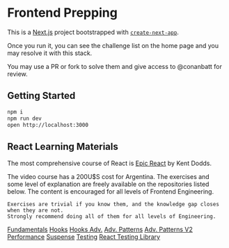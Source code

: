# Frontend Prepping

This is a [Next.js](https://nextjs.org/) project bootstrapped with [`create-next-app`](https://github.com/vercel/next.js/tree/canary/packages/create-next-app).

Once you run it, you can see the challenge list on the home page and you may resolve it with this stack.

You may use a PR or fork to solve them and give access to @conanbatt for review.


## Getting Started

```bash
npm i
npm run dev
open http://localhost:3000
```

## React Learning Materials

The most comprehensive course of React is [Epic React](https://epicreact.dev/) by Kent Dodds.

The video course has a 200U$S cost for Argentina. 
The exercises and some level of explanation are freely available on the repositories listed below. The content is encouraged for all levels of Frontend Engineering. 

```
Exercises are trivial if you know them, and the knowledge gap closes when they are not.
Strongly recommend doing all of them for all levels of Engineering.
```

[Fundamentals](https://github.com/kentcdodds/react-fundamentals)
[Hooks](https://github.com/kentcdodds/react-hooks)
[Hooks Adv.](https://github.com/kentcdodds/advanced-react-hooks)
[Adv. Patterns](https://github.com/kentcdodds/advanced-react-patterns)
[Adv. Patterns V2](https://github.com/kentcdodds/advanced-react-patterns-v2)
[Performance](https://github.com/kentcdodds/react-performance)
[Suspense](https://github.com/kentcdodds/react-suspense)
[Testing](https://github.com/kentcdodds/testing-react-apps)
[React Testing Library](https://github.com/kentcdodds/react-testing-library)

